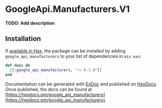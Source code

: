 # GoogleApi.Manufacturers.V1

**TODO: Add description**

## Installation

If [available in Hex](https://hex.pm/docs/publish), the package can be installed
by adding `google_api_manufacturers` to your list of dependencies in `mix.exs`:

```elixir
def deps do
  [{:google_api_manufacturers, "~> 0.1.0"}]
end
```

Documentation can be generated with [ExDoc](https://github.com/elixir-lang/ex_doc)
and published on [HexDocs](https://hexdocs.pm). Once published, the docs can
be found at [https://hexdocs.pm/google_api_manufacturers](https://hexdocs.pm/google_api_manufacturers).
